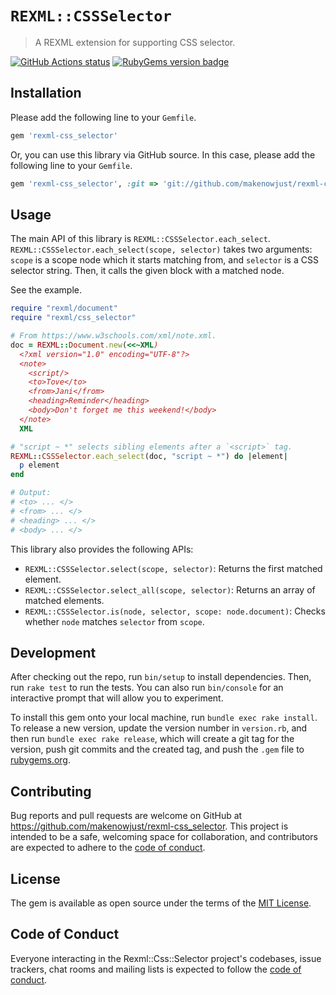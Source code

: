 # `REXML::CSSSelector`

> A REXML extension for supporting CSS selector.

[![GitHub Actions status](https://img.shields.io/github/actions/workflow/status/makenowjust/rexml-css_selector/main.yml?style=for-the-badge&logo=github)](https://github.com/makenowjust/rexml-css_selector/actions/workflows/main.yml)
[![RubyGems version badge](https://img.shields.io/gem/v/rexml-css_selector?style=for-the-badge&logo=rubygems)](https://rubygems.org/gems/rexml-css_selector)

## Installation

Please add the following line to your `Gemfile`.

```ruby
gem 'rexml-css_selector'
```

Or, you can use this library via GitHub source.
In this case, please add the following line to your `Gemfile`.

```ruby
gem 'rexml-css_selector', :git => 'git://github.com/makenowjust/rexml-css_selector.git'
```

## Usage

The main API of this library is `REXML::CSSSelector.each_select`.
`REXML::CSSSelector.each_select(scope, selector)` takes two arguments: `scope` is a scope node which it starts matching from, and `selector` is a CSS selector string.
Then, it calls the given block with a matched node.

See the example.

```ruby
require "rexml/document"
require "rexml/css_selector"

# From https://www.w3schools.com/xml/note.xml.
doc = REXML::Document.new(<<~XML)
  <?xml version="1.0" encoding="UTF-8"?>
  <note>
    <script/>
    <to>Tove</to>
    <from>Jani</from>
    <heading>Reminder</heading>
    <body>Don't forget me this weekend!</body>
  </note>
  XML

# "script ~ *" selects sibling elements after a `<script>` tag.
REXML::CSSSelector.each_select(doc, "script ~ *") do |element|
  p element
end

# Output:
# <to> ... </>
# <from> ... </>
# <heading> ... </>
# <body> ... </>
```

This library also provides the following APIs:

- `REXML::CSSSelector.select(scope, selector)`: Returns the first matched element.
- `REXML::CSSSelector.select_all(scope, selector)`: Returns an array of matched elements.
- `REXML::CSSSelector.is(node, selector, scope: node.document)`: Checks whether `node` matches `selector` from `scope`.

## Development

After checking out the repo, run `bin/setup` to install dependencies. Then, run `rake test` to run the tests. You can also run `bin/console` for an interactive prompt that will allow you to experiment.

To install this gem onto your local machine, run `bundle exec rake install`. To release a new version, update the version number in `version.rb`, and then run `bundle exec rake release`, which will create a git tag for the version, push git commits and the created tag, and push the `.gem` file to [rubygems.org](https://rubygems.org).

## Contributing

Bug reports and pull requests are welcome on GitHub at <https://github.com/makenowjust/rexml-css_selector>. This project is intended to be a safe, welcoming space for collaboration, and contributors are expected to adhere to the [code of conduct](https://github.com/makenowjust/rexml-css_selector/blob/main/CODE_OF_CONDUCT.md).

## License

The gem is available as open source under the terms of the [MIT License](https://opensource.org/licenses/MIT).

## Code of Conduct

Everyone interacting in the Rexml::Css::Selector project's codebases, issue trackers, chat rooms and mailing lists is expected to follow the [code of conduct](https://github.com/makenowjust/rexml-css_selector/blob/main/CODE_OF_CONDUCT.md).
